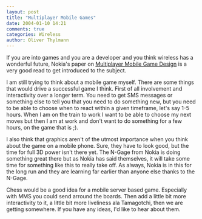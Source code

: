 ```yaml
---
layout: post
title: "Multiplayer Mobile Games"
date: 2004-01-10 14:21
comments: true
categories: Wireless
author: Oliver Thylmann
---
```



If you are into games and you are a developer and you think wireless has a wonderful future, Nokia's paper on [Multiplayer Mobile Game Design](http://ncsp.forum.nokia.com/downloads/nokia/documents/Multi_play_Mobi_v_1_0_en.pdf) is a very good read to get introduced to the subject.





I am still trying to think about a mobile game myself. There are some things that would drive a successful game I think. First of all involvement and interactivity over a longer term. You need to get SMS messages or something else to tell you that you need to do something new, but you need to be able to choose when to react within a given timeframe, let's say 1-5 hours. When I am on the train to work I want to be able to choose my next moves but then I am at work and don't want to do something for a few hours, on the game that is ;).

I also think that graphics aren't of the utmost importance when you think about the game on a mobile phone. Sure, they have to look good, but the time for full 3D power isn't there yet. The N-Gage from Nokia is doing something great there but as Nokia has said themselves, it will take some time for something like this to really take off. As always, Nokia is in this for the long run and they are learning far earlier than anyone else thanks to the N-Gage.

Chess would be a good idea for a mobile server based game. Especially with MMS you could send arround the boards. Then add a little bit more interactivity to it, a little bit more liveliness ala Tamagotchi, then we are getting somewhere. If you have any ideas, I'd like to hear about them.


